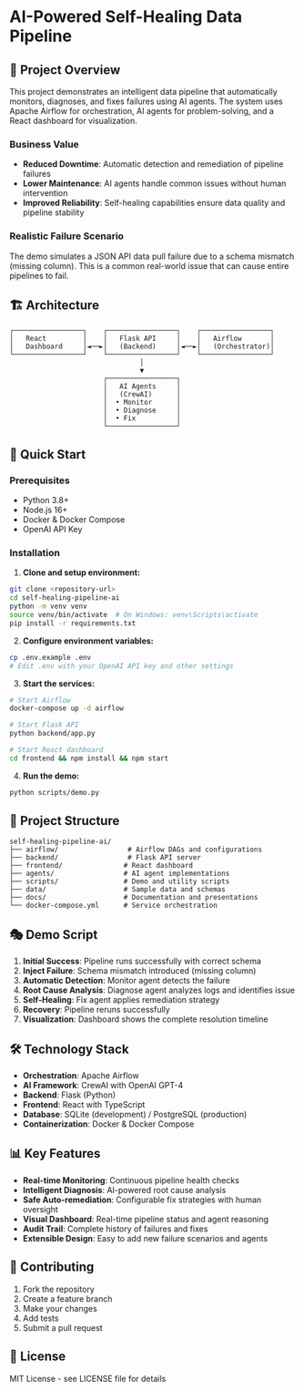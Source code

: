 # AI-Powered Self-Healing Data Pipeline

## 🎯 Project Overview

This project demonstrates an intelligent data pipeline that automatically monitors, diagnoses, and fixes failures using AI agents. The system uses Apache Airflow for orchestration, AI agents for problem-solving, and a React dashboard for visualization.

### Business Value
- **Reduced Downtime**: Automatic detection and remediation of pipeline failures
- **Lower Maintenance**: AI agents handle common issues without human intervention
- **Improved Reliability**: Self-healing capabilities ensure data quality and pipeline stability

### Realistic Failure Scenario
The demo simulates a JSON API data pull failure due to a schema mismatch (missing column). This is a common real-world issue that can cause entire pipelines to fail.

## 🏗️ Architecture

```
┌─────────────────┐    ┌─────────────────┐    ┌─────────────────┐
│   React         │    │   Flask API     │    │   Airflow       │
│   Dashboard     │◄──►│   (Backend)     │◄──►│   (Orchestrator)│
└─────────────────┘    └─────────────────┘    └─────────────────┘
                                │
                                ▼
                       ┌─────────────────┐
                       │   AI Agents     │
                       │   (CrewAI)      │
                       │  • Monitor      │
                       │  • Diagnose     │
                       │  • Fix          │
                       └─────────────────┘
```

## 🚀 Quick Start

### Prerequisites
- Python 3.8+
- Node.js 16+
- Docker & Docker Compose
- OpenAI API Key

### Installation

1. **Clone and setup environment:**
```bash
git clone <repository-url>
cd self-healing-pipeline-ai
python -m venv venv
source venv/bin/activate  # On Windows: venv\Scripts\activate
pip install -r requirements.txt
```

2. **Configure environment variables:**
```bash
cp .env.example .env
# Edit .env with your OpenAI API key and other settings
```

3. **Start the services:**
```bash
# Start Airflow
docker-compose up -d airflow

# Start Flask API
python backend/app.py

# Start React dashboard
cd frontend && npm install && npm start
```

4. **Run the demo:**
```bash
python scripts/demo.py
```

## 📁 Project Structure

```
self-healing-pipeline-ai/
├── airflow/                 # Airflow DAGs and configurations
├── backend/                 # Flask API server
├── frontend/               # React dashboard
├── agents/                 # AI agent implementations
├── scripts/                # Demo and utility scripts
├── data/                   # Sample data and schemas
├── docs/                   # Documentation and presentations
└── docker-compose.yml      # Service orchestration
```

## 🎭 Demo Script

1. **Initial Success**: Pipeline runs successfully with correct schema
2. **Inject Failure**: Schema mismatch introduced (missing column)
3. **Automatic Detection**: Monitor agent detects the failure
4. **Root Cause Analysis**: Diagnose agent analyzes logs and identifies issue
5. **Self-Healing**: Fix agent applies remediation strategy
6. **Recovery**: Pipeline reruns successfully
7. **Visualization**: Dashboard shows the complete resolution timeline

## 🛠️ Technology Stack

- **Orchestration**: Apache Airflow
- **AI Framework**: CrewAI with OpenAI GPT-4
- **Backend**: Flask (Python)
- **Frontend**: React with TypeScript
- **Database**: SQLite (development) / PostgreSQL (production)
- **Containerization**: Docker & Docker Compose

## 📊 Key Features

- **Real-time Monitoring**: Continuous pipeline health checks
- **Intelligent Diagnosis**: AI-powered root cause analysis
- **Safe Auto-remediation**: Configurable fix strategies with human oversight
- **Visual Dashboard**: Real-time pipeline status and agent reasoning
- **Audit Trail**: Complete history of failures and fixes
- **Extensible Design**: Easy to add new failure scenarios and agents

## 🤝 Contributing

1. Fork the repository
2. Create a feature branch
3. Make your changes
4. Add tests
5. Submit a pull request

## 📄 License

MIT License - see LICENSE file for details
